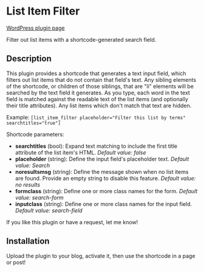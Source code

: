 # List Item Filter

[WordPress plugin page](https://wordpress.org/plugins/list-item-filter/)

Filter out list items with a shortcode-generated search field.

## Description

This plugin provides a shortcode that generates a text input field, which filters out list items that do not contain that field's text. Any sibling elements of the shortcode, or children of those siblings, that are "li" elements will be searched by the text field it generates. As you type, each word in the text field is matched against the readable text of the list items (and optionally their title attributes). Any list items which don't match that text are hidden. 

Example: `[list_item_filter placeholder="Filter this list by terms" searchtitles="true"]`

Shortcode parameters:

* **searchtitles** (bool): Expand text matching to include the first title attribute of the list item's HTML. *Default value: false*
* **placeholder** (string): Define the input field's placeholder text. *Default value: Search*
* **noresultsmsg** (string): Define the message shown when no list items are found. Provide an empty string to disable this feature. *Default value: no results*
* **formclass** (string): Define one or more class names for the form. *Default value: search-form*
* **inputclass** (string): Define one or more class names for the input field. *Default value: search-field*

If you like this plugin or have a request, let me know!

## Installation

Upload the plugin to your blog, activate it, then use the shortcode in a page or post!
